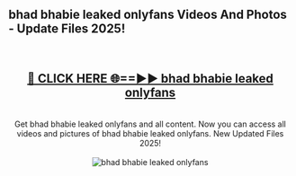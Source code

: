 <h2>bhad bhabie leaked onlyfans Videos And Photos - Update Files 2025!</h2>
<br>
<div align="center">
<h2><a href="https://linkcuts.com/hfmhzwbr" rel="nofollow">🔴 CLICK HERE 🌐==►► bhad bhabie leaked onlyfans</a></h2>
<br>
Get bhad bhabie leaked onlyfans and all content. Now you can access all videos and pictures of bhad bhabie leaked onlyfans. New Updated Files 2025!
<br>
<br>
<a href="https://linkcuts.com/hfmhzwbr" rel="nofollow" data-target="animated-image.originalLink"><img src="https://i.ibb.co.com/WyWwxjT/player-gif2.gif" alt="bhad bhabie leaked onlyfans" style="max-width: 100%; display: inline-block;" data-target="animated-image.originalImage"></a>
</div>
<br>